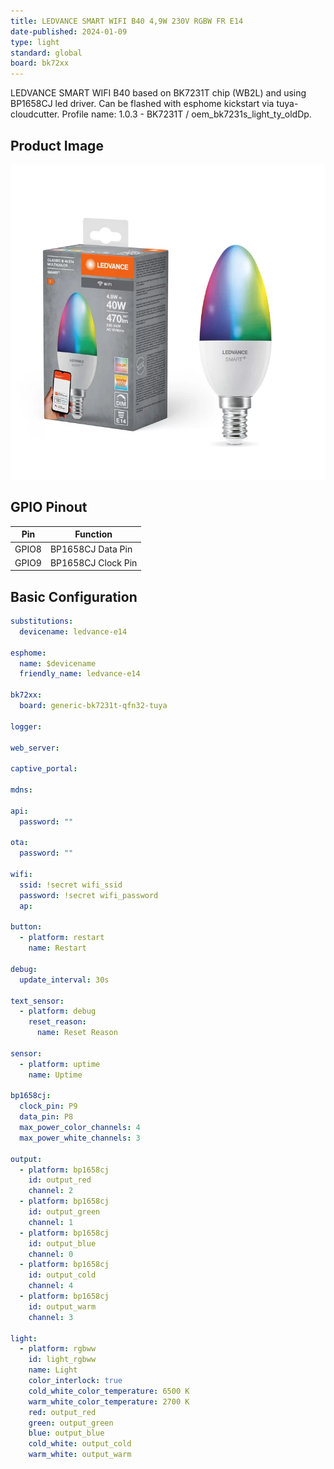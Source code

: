 ```yaml
---
title: LEDVANCE SMART WIFI B40 4,9W 230V RGBW FR E14
date-published: 2024-01-09
type: light
standard: global
board: bk72xx
---
```


LEDVANCE SMART WIFI B40 based on BK7231T chip (WB2L) and using BP1658CJ led driver.
Can be flashed with esphome kickstart via tuya-cloudcutter.
Profile name: 1.0.3 - BK7231T / oem_bk7231s_light_ty_oldDp.

## Product Image

![ledvance_e14](image.png)

## GPIO Pinout

| Pin   | Function           |
| ----- | ------------------ |
| GPIO8 | BP1658CJ Data Pin  |
| GPIO9 | BP1658CJ Clock Pin |

## Basic Configuration

```yaml
substitutions:
  devicename: ledvance-e14

esphome:
  name: $devicename
  friendly_name: ledvance-e14

bk72xx:
  board: generic-bk7231t-qfn32-tuya

logger:

web_server:

captive_portal:

mdns:

api:
  password: ""

ota:
  password: ""

wifi:
  ssid: !secret wifi_ssid
  password: !secret wifi_password
  ap:

button:
  - platform: restart
    name: Restart

debug:
  update_interval: 30s

text_sensor:
  - platform: debug
    reset_reason:
      name: Reset Reason

sensor:
  - platform: uptime
    name: Uptime

bp1658cj:
  clock_pin: P9
  data_pin: P8
  max_power_color_channels: 4
  max_power_white_channels: 3

output:
  - platform: bp1658cj
    id: output_red
    channel: 2
  - platform: bp1658cj
    id: output_green
    channel: 1
  - platform: bp1658cj
    id: output_blue
    channel: 0
  - platform: bp1658cj
    id: output_cold
    channel: 4
  - platform: bp1658cj
    id: output_warm
    channel: 3

light:
  - platform: rgbww
    id: light_rgbww
    name: Light
    color_interlock: true
    cold_white_color_temperature: 6500 K
    warm_white_color_temperature: 2700 K
    red: output_red
    green: output_green
    blue: output_blue
    cold_white: output_cold
    warm_white: output_warm
```

